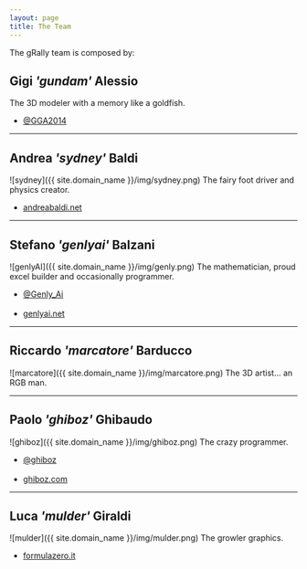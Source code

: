```yaml
---
layout: page
title: The Team
---
```


The gRally team is composed by:

## Gigi *'gundam'* Alessio
The 3D modeler with a memory like a goldfish.

<ul>
    <li class="fa fa-twitter"><a href="https://twitter.com/GGA2014" target="_blank"> @GGA2014</a></li>
</ul>

---

## Andrea *'sydney'* Baldi
![sydney]({{ site.domain_name }}/img/sydney.png)
The fairy foot driver and physics creator.
<ul>
    <li class="fa fa-globe"><a href="http://www.andreabaldi.net" target="_blank"> andreabaldi.net</a></li>
</ul>

---

## Stefano *'genlyai'* Balzani
![genlyAI]({{ site.domain_name }}/img/genly.png)
The mathematician, proud excel builder and occasionally programmer.

<ul>
    <li class="fa fa-twitter"><a href="https://twitter.com/Genly_Ai" target="_blank"> @Genly_Ai</a></li></br>
    <li class="fa fa-globe"><a href="http://www.genlyai.net" target="_blank"> genlyai.net</a></li>
</ul>

---

## Riccardo *'marcatore'* Barducco
![marcatore]({{ site.domain_name }}/img/marcatore.png)
The 3D artist... an RGB man.

---

## Paolo *'ghiboz'* Ghibaudo
![ghiboz]({{ site.domain_name }}/img/ghiboz.png)
The crazy programmer.

<ul>
    <li class="fa fa-twitter"><a href="https://twitter.com/ghiboz" target="_blank"> @ghiboz</a></li><br>
    <li class="fa fa-globe"><a href="http://www.ghiboz.com" target="_blank"> ghiboz.com</a></li>
</ul>

---

## Luca *'mulder'* Giraldi
![mulder]({{ site.domain_name }}/img/mulder.png)
The growler graphics.

<ul>
    <li class="fa fa-globe"><a href="http://www.formulazero.it" target="_blank"> formulazero.it</a></li>
</ul>
